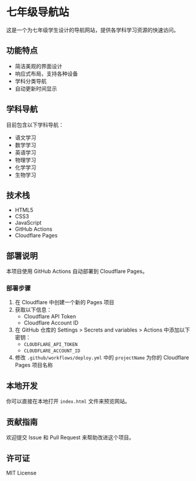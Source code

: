 # 七年级导航站

这是一个为七年级学生设计的导航网站，提供各学科学习资源的快速访问。

## 功能特点

- 简洁美观的界面设计
- 响应式布局，支持各种设备
- 学科分类导航
- 自动更新时间显示

## 学科导航

目前包含以下学科导航：
- 语文学习
- 数学学习
- 英语学习
- 物理学习
- 化学学习
- 生物学习

## 技术栈

- HTML5
- CSS3
- JavaScript
- GitHub Actions
- Cloudflare Pages

## 部署说明

本项目使用 GitHub Actions 自动部署到 Cloudflare Pages。

### 部署步骤

1. 在 Cloudflare 中创建一个新的 Pages 项目
2. 获取以下信息：
   - Cloudflare API Token
   - Cloudflare Account ID
3. 在 GitHub 仓库的 Settings > Secrets and variables > Actions 中添加以下密钥：
   - `CLOUDFLARE_API_TOKEN`
   - `CLOUDFLARE_ACCOUNT_ID`
4. 修改 `.github/workflows/deploy.yml` 中的 `projectName` 为你的 Cloudflare Pages 项目名称

## 本地开发

你可以直接在本地打开 `index.html` 文件来预览网站。

## 贡献指南

欢迎提交 Issue 和 Pull Request 来帮助改进这个项目。

## 许可证

MIT License 